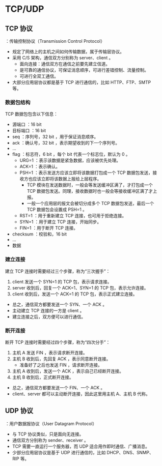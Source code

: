 # TCP/UDP

## TCP 协议

：传输控制协议（Transmission Control Protocol）
- 规定了网络上的主机之间如何传输数据，属于传输层协议。
- 采用 C/S 架构，通信双方分别称为 server、client 。
  - 面向连接：通信双方在通信之前要先建立信道。
  - 是可靠的通信协议，可保证消息顺序，可进行差错控制、流量控制。
  - 可进行全双工通信。
- 大部分应用层协议都是基于 TCP 进行通信的，比如 HTTP、FTP、SMTP 等。

### 数据包结构

TCP 数据包包含以下信息：
- 源端口 ：16 bit
- 目标端口 ：16 bit
- seq ：序列号，32 bit ，用于保证消息顺序。
- ack ：确认号，32 bit ，表示期望收到的下一个序列号。
- ...
- flag ：标志符，6 bit ，每个 bit 代表一个标志位，默认为 0 。
  - URG=1 ：表示该数据是紧急数据，应该被优先处理。
  - ACK=1 ：表示确认。
  - PSH=1 ：表示发送方应该立即将该数据打包成一个 TCP 数据包发送，接收方也应该立即将该数据上报给上层程序。
    - TCP 模块在发送数据时，一般会等发送缓冲区满了，才打包成一个 TCP 数据包发送。同理，接收数据时也一般会等接收缓冲区满了才上报。
    - 一般一个应用层的报文会被切分成多个 TCP 数据包发送，最后一个 TCP 数据包会设置成 PSH=1 。
  - RST=1 ：用于重新建立 TCP 连接，也可用于拒绝连接。
  - SYN=1 ：用于建立 TCP 连接，开始同步。
  - FIN=1 ：用于断开 TCP 连接。
- checksum ：校验和，16 bit
- ...
- 数据

### 建立连接

建立 TCP 连接时需要经过三个步骤，称为“三次握手”：
1. client 发送一个 SYN=1 的 TCP 包，表示请求连接。
2. server 收到后，回复一个 ACK=1、SYN=1 的 TCP 包，表示允许连接。
3. client 收到后，发送一个 ACK=1 的 TCP 包，表示正式建立连接。

- 总之，通信双方都要发送一个 SYN、一个 ACK 。
- 主动建立 TCP 连接的一方是 client 。
- 建立连接之后，双方便可以进行通信。

### 断开连接

断开 TCP 连接时需要经过四个步骤，称为“四次分手”：
1. 主机 A 发送 FIN ，表示请求断开连接。
2. 主机 B 收到后，先回复 ACK ，表示同意断开连接。
   - 准备好了之后也发送 FIN ，请求断开连接。
3. 主机 A 收到后，发送一个 ACK ，表示自己已经断开连接。
4. 主机 B 收到后，正式断开连接。

- 总之，通信双方都要发送一个 FIN、一个 ACK 。
- client、server 都可以主动断开连接，因此这里用主机 A、主机 B 代称。

## UDP 协议

：用户数据报协议（User Datagram Protocol）
- 与 TCP 协议类似，只是面向无连接。
- 通信双方分别称为 sender、receiver 。
- TCP 需要一直运行一个服务器，而 UDP 适合用作即时通信、广播消息。
- 少部分应用层协议是基于 UDP 进行通信的，比如 DHCP、DNS、SNMP、RIP 等。
